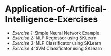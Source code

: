 # Application-of-Artifical-Intelligence-Exercises

* *Exercise 1:* Simple Neural Network Example
* *Exercise 2:* MLP Regressor using SKLearn
* *Exercise 3:* MLP Classificator using SKLearn
* *Exercise 4:* SVM Classificator using SKLearn